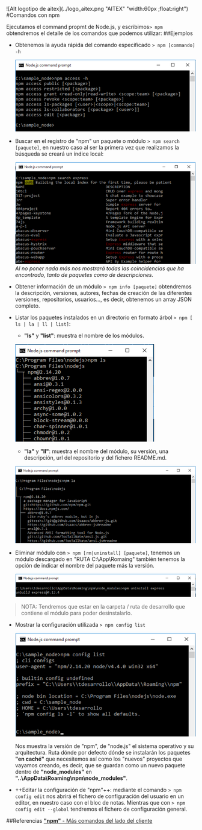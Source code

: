 ![Alt logotipo de aitex](../logo_aitex.png "AITEX" "width:60px ;float:right")
#Comandos con npm

Ejecutamos el command propmt de Node.js, y escribimos` > npm ` obtendremos el detalle de los comandos que podemos utilizar:
##Ejemplos
+ Obtenemos la ayuda rápida del comando especificado `> npm [commando] -h`

    ![quick_help_command.png](images/quick_help_command.png)

+ Buscar en el registro de "npm" un paquete o módulo `> npm search [paquete]`, en nuestro caso al ser la primera vez que realizamos la búsqueda se creará un índice local:

  ![search_express.png](images/search_express.png)  
*Al no poner nada más nos mostrará todas las coincidencias que ha encontrado, tanto de paquetes como de descripciones.*

+ Obtener información de un módulo `> npm info [paquete]` obtendremos la descripción, versiones, autores, fechas de creación de las diferentes versiones, repositorios, usuarios..., es decir, obtenemos un array JSON completo.  

+ Listar los paquetes instalados en un directorio en formato árbol `> npm [ ls | la | ll | list]`:
	+ **"ls"** y **"list"**: muestra el nombre de los módulos.

    ![npm_list.png](images/npm_list.png)

	+ **"la"** y **"ll"**: muestra el nombre del módulo, su versión, una descripción, url del repositorio y del fichero README.md.

    ![npm_la.png](images/npm_la.png)
+ Eliminar módulo con `> npm [rm|uninstall] [paquete]`, tenemos un módulo descargado en "RUTA C:\App\Romaing" también tenemos la opción de indicar el nombre del paquete más la versión.

    ![npm_uninstall.png](images/npm_uninstall.png)
> NOTA:  Tendremos que estar en la carpeta / ruta de desarrollo que contiene el módulo para poder desinstalarlo.

+ Mostrar la configuración utilizada `> npm config list`

	![npm_config.png](images/npm_config.png)

	Nos muestra la versión de "npm", de "node.js" el sistema operativo y su arquitectura. Ruta dónde por defecto dónde se instalarán los paquetes **"en caché"** que necesitemos así como los "nuevos" proyectos que vayamos creando, es decir, que se guardan como un nuevo paquete dentro de **"node_modules"** en **"..\AppData\Roaming\npm\node_modules"**.

+ ++Editar la configuración de "npm"++: mediante el comando `> npm config edit` nos abrirá el fichero de configuración del usuario en un editor, en nuestro caso con el bloc de notas. Mientras que con `> npm config edit --global` tendremos el fichero de configuración general.

##Referencias
[**"npm"** - Más comandos del lado del cliente](https://docs.npmjs.com/cli/npm)  

	

